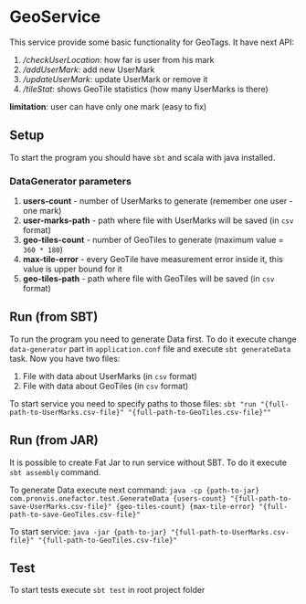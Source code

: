 # GeoService
This service provide some basic functionality for GeoTags. It have next API:

1. */checkUserLocation*: how far is user from his mark
2. */addUserMark*: add new UserMark
3. */updateUserMark*: update UserMark or remove it
4. */tileStat*: shows GeoTile statistics (how many UserMarks is there)

**limitation**: user can have only one mark (easy to fix)

## Setup 
To start the program you should have `sbt` and scala with java installed.

### DataGenerator parameters
  1. **users-count** - number of UserMarks to generate (remember one user - one mark)
  2. **user-marks-path** - path where file with UserMarks will be saved (in `csv` format)
  3. **geo-tiles-count** - number of GeoTiles to generate (maximum value = `360 * 180`)
  4. **max-tile-error** - every GeoTile have measurement error inside it, this value is upper bound for it
  5. **geo-tiles-path** - path where file with GeoTiles will be saved (in `csv` format)

## Run (from SBT)
To run the program you need to generate Data first. To do it execute change `data-generator` part in `application.conf` file and execute `sbt generateData` task.
Now you have two files:

1. File with data about UserMarks (in `csv` format)
2. File with data about GeoTiles (in `csv` format)

To start service you need to specify paths to those files:
`sbt "run "{full-path-to-UserMarks.csv-file}" "{full-path-to-GeoTiles.csv-file}""`

## Run (from JAR)
It is possible to create Fat Jar to run service without SBT. To do it execute `sbt assembly` command.

To generate Data execute next command: `java -cp {path-to-jar} com.pronvis.onefactor.test.GenerateData {users-count} "{full-path-to-save-UserMarks.csv-file}" {geo-tiles-count} {max-tile-error} "{full-path-to-save-GeoTiles.csv-file}"`

To start service: `java -jar {path-to-jar} "{full-path-to-UserMarks.csv-file}" "{full-path-to-GeoTiles.csv-file}"`
  
## Test
To start tests execute `sbt test` in root project folder
